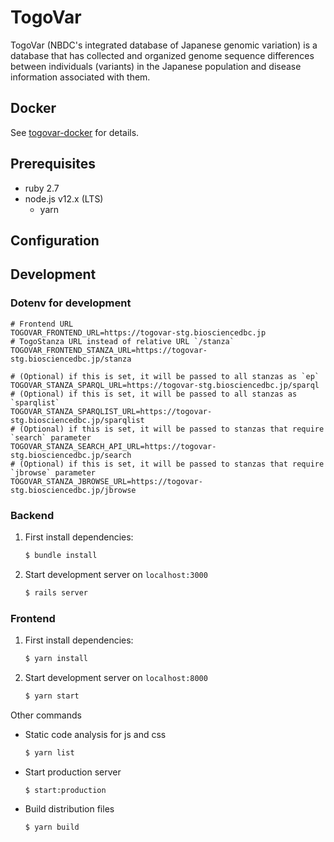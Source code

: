 # TogoVar

TogoVar (NBDC's integrated database of Japanese genomic variation) is a database that has collected and organized genome 
sequence differences between individuals (variants) in the Japanese population and disease information associated with 
them.

## Docker

See [togovar-docker](https://github.com/togovar/togovar-docker) for details.

## Prerequisites

* ruby 2.7
* node.js v12.x (LTS)
    - yarn

## Configuration

## Development

### Dotenv for development

```dotenv
# Frontend URL
TOGOVAR_FRONTEND_URL=https://togovar-stg.biosciencedbc.jp
# TogoStanza URL instead of relative URL `/stanza`
TOGOVAR_FRONTEND_STANZA_URL=https://togovar-stg.biosciencedbc.jp/stanza

# (Optional) if this is set, it will be passed to all stanzas as `ep`
TOGOVAR_STANZA_SPARQL_URL=https://togovar-stg.biosciencedbc.jp/sparql
# (Optional) if this is set, it will be passed to all stanzas as `sparqlist`
TOGOVAR_STANZA_SPARQLIST_URL=https://togovar-stg.biosciencedbc.jp/sparqlist
# (Optional) if this is set, it will be passed to stanzas that require `search` parameter
TOGOVAR_STANZA_SEARCH_API_URL=https://togovar-stg.biosciencedbc.jp/search
# (Optional) if this is set, it will be passed to stanzas that require `jbrowse` parameter
TOGOVAR_STANZA_JBROWSE_URL=https://togovar-stg.biosciencedbc.jp/jbrowse
```

### Backend

1. First install dependencies:

    ```sh
    $ bundle install
    ```

1. Start development server on `localhost:3000`

    ```sh
    $ rails server
    ```

### Frontend

1. First install dependencies:

    ```sh
    $ yarn install
    ```

1. Start development server on `localhost:8000`

    ```sh
    $ yarn start
    ```

Other commands

* Static code analysis for js and css

    ```sh
    $ yarn list
    ```

* Start production server

    ```sh
    $ start:production
    ```

* Build distribution files

    ```sh
    $ yarn build
    ```
